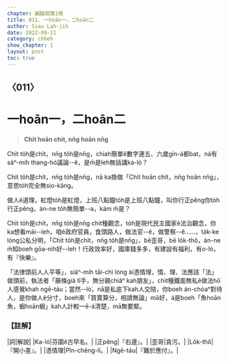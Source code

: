 ```yaml
---
chapter: 鹹酸甜第1冊
title: 011. 一hoān一，二hoān二
author: Siau Lah-jih
date: 2022-09-11
category: chheh
show_chapter: 1
layout: post
toc: true
---
```

  
## 〈011〉
# 一hoān一，二hoān二
>**Chi̍t hoān chi̍t, nn̄g hoān nn̄g**
 
Chi̍t to̍h是chi̍t，nn̄g to̍h是nn̄g，chiah簡單ê數字連五、六歲gín-á都bat，ná有sáⁿ-mih thang-hó議論--ê，是m̄是leh無話講ka-ló？

Chi̍t to̍h是chi̍t，nn̄g to̍h是nn̄g，nā ka換做「Chi̍t hoān chi̍t，nn̄g hoān nn̄g」，意思to̍h完全無sio-kāng。

做人ê道理，紅燈to̍h是紅燈，上班八點鐘to̍h是上班八點鐘，叫你行正pêng你to̍h行正pêng，án-ne to̍h無簡單--a，kám m̄是？

Chi̍t to̍h是chi̍t，nn̄g to̍h是nn̄g chit種觀念，to̍h是現代民主國家ê法治觀念，你ka想看māi--leh，咱ê政府官員，食頭路人，做法官--ê，做警察--ê……，ta̍k-ke lóng公私分明，「Chi̍t to̍h是chi̍t，nn̄g to̍h是nn̄g」，bē歪哥，bē lo̍k-thô，án-ne m̄知boeh gōa-ni̍h好--leh！行政效率好，國庫錢多多，有建設有福利，有o-ló，有『快樂』。

「法律頭前人人平等」，siáⁿ-mih tāi-chì lóng ài憑情理，情、理、法應該「法」做頭前，執法者「藤條giâ tī手，無分親chiâⁿ kah朋友」，chit種鐵面無私ê做法hō͘人感覺khah ngē-táu；當然--lò͘，nā是私底下kah人交陪，你boeh án-chóaⁿ對待人，是你做人ê分寸，boeh來「買賣算分，相請無論」mā好，á是boeh「魚hoān魚，蝦hoān蝦」kah人計較一ē-á清楚，mā無要緊。




### 【註解】

|詞|解說|
|Ka-ló|芬園ê古早名。|
|正pêng|『右邊』。|
|歪哥|貪污。|
|Lo̍k-thô|『開小差』。|
|憑情理|Pîn-chêng-lí。|
|Ngē-táu|『難於應付』。|
